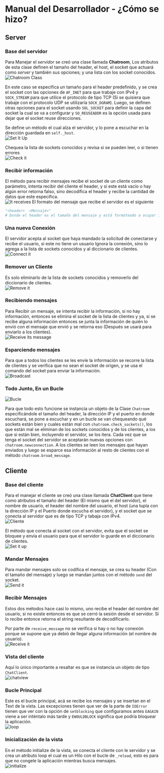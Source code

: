 # **Manual del Desarrollador** - ¿Cómo se hizo?
## Server

### Base del servidor
Para Manejar el *servidor* se creó una clase llamada **Chatroom**,
Los atributos de esta clase definen el tamaño del header, el host, el socket que actuará como *server* y también sus opciones; y una lista con los socket conocidos.    
![Chatroom Class](images/Server1.png)

En este caso se especifica un tamaño para el header predefinido, y se crea el socket con las opciones de `AF_INET` para que trabaje con IPv4 y `SOCK_STREAM` para que utilice el protocolo de tipo TCP (Si se quisiera que trabaje con el protocolo UDP se utilizaría `SOCK_DGRAM`). Luego, se definen otras opciones para el socket usando `SOL_SOCKET` para definir la capa del socket la cual se va a configurar y `SO_REUSEADDR` es la opción usada para dejar que el socket reuse direcciones.

Se define un método el cual alza el servidor, y lo pone a escuchar en la dirección guardada en `self._host`.       
![Set It Up](images/Server2.png)

Chequea la lista de sockets conocidos y revisa si se pueden leer, o si tienen errores    
![Check it](images/Server4.png)

### Recibir información
El método para recibir mensajes recibe el socket de un cliente como parámetro, intenta recibir del cliente el header, y si este está vacío o hay algún error retorna falso, sino decodifica el header y recibe la cantidad de datos que este especifica.     
![It receives](images/Server3.png)
El formato del mensaje que recibe el servidor es el siguiente
~~~ python
"<header>  <Mensaje>"
# Donde el header es el tamaño del mensaje y está formateado a ocupar 10 dígitos.
~~~

### Una nueva Conexión

El servidor acepta al socket que haya mandado la solicitud de conectarse y recibe el usuario, si este no tiene un usuario Ignora la conexión, sino lo agrega a la lista de sockets conocidos y al diccionario de clientes.      
![Connect it](images/Server5.png)

### Remover un Cliente
Es solo eliminarlo de la lista de sockets conocidos y removerlo del diccionario de clientes.      
![Remove it](images/Server6.png)

### Recibiendo mensajes
Para Recibir un mensaje, se intenta recibir la información, si no hay información, entonces se elimina el socket de la lista de clientes y ya, si se recibe alguna información entonces se junta la información de quién lo envió con el mensaje que envió y se retorna eso (Después se usará para enviarlo a los clientes).      
![Receive its message](images/Server7.png)

### Esparciendo mensajes
Para que a todos los clientes se les envíe la información se recorre la lista de clientes y se verifica que no sean el socket de origen, y se usa el comando del socket para enviar la información.      
![Broadcast](images/Server8.png)

### Todo Junto, En un Bucle     
![Bucle](images/Server9.png)

Para que todo esto funcione se instancia un objeto de la Clase `Chatroom` especificándole el tamaño del header, la dirección IP y el puerto en donde escuchará, se pone a escuchar y en un bucle se van chequeando qué sockets están bien y cuales están mal con `chatroom.check_sockets()`, los que están mal se eliminan de los sockets conocidos y de los clientes, a los que si están bien, incluyendo el servidor, se los itera. Cada vez que se tenga el socket del servidor se aceptarán nuevas opciones con `chatroom.newconnection`. A los clientes se leen los mensajes que hayan enviados y luego se esparce esa información al resto de clientes con el método `chatroom.broad_message`.

## Cliente

###  Base del cliente
Para el manejar el cliente se creó una clase llamada **ChatClient** que tiene como atributos el tamaño del header (El mismo que el del servidor), el nombre de usuario, el header del nombre del usuario, el host (una tupla con la dirección IP y el Puerto donde escucha el servidor), y el socket que se conecta al servidor que es de tipo TCP y tabaja con IPv4.      
![Cliente](images/Client1.png)

El método que conecta al socket con el servidor, evita que el socket se bloquee y envía el usuario para que el servidor lo guarde en el diccionario de clientes.       
![Set it up](images/Client2.png)

### Mandar Mensajes
Para mandar mensajes solo se codifica el mensaje, se crea su header (Con el tamaño del mensaje) y luego se mandan juntos con el método `send` del socket.       
![Send it](images/Client3.png)

### Recibir Mensajes
Estos dos métodos hace casi lo mismo, uno recibe el header del nombre del usuario, si no existe entonces es que se cerró la sesión desde el servidor. Si lo recibe entonce retorna el string resultante de decodificarlo.

Por parte de `receive_message` no se verifica si hay o no hay conexión porque se supone que ya debió de llegar alguna información (el nombre de usuario).      
![Receive it](images/Client4.png)

### Vista del cliente
Aquí lo único importante a resaltar es que se instancia un objeto de tipo `ChatClient`.      
![chatview](images/Client5.png)

### Bucle Principal
Este es el bucle principal, acá se recibe los mensajes y se insertan en el Text de la vista. Las excepciones tienen que ver de la parte de `IOError` tienen que ver con la opción de `setblocking` que configuramos antes `EAGAIN` viene a ser inténtalo más tarde y `EWOULDBLOCK` significa que podría bloquear la aplicación.      
![loop](images/Client8.png)

### Inicialización de la vista
En el método initialize de la vista, se conecta el cliente con le servidor y se crea un atributo loop el cual es un Hilo con el bucle de `_reload`, esto es para que no congele la aplicación mientras busca mensajes.       
![initialize](images/Client6.png)